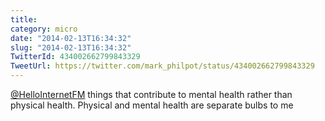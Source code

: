 ```yaml
---
title: 
category: micro
date: "2014-02-13T16:34:32"
slug: "2014-02-13T16:34:32"
TwitterId: 434002662799843329
TweetUrl: https://twitter.com/mark_philpot/status/434002662799843329
---
```


[@HelloInternetFM](https://twitter.com/HelloInternetFM) things that contribute
to mental health rather than physical health. Physical and mental health are
separate bulbs to me
